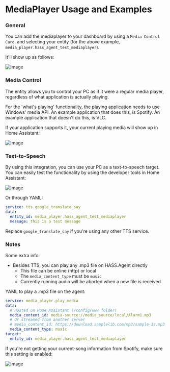 # MediaPlayer Usage and Examples

### General

You can add the mediaplayer to your dashboard by using a `Media Control Card`, and selecting your entity (for the above example, `media_player.hass_agent_test_mediaplayer`).

It'll show up as follows:

![image](https://user-images.githubusercontent.com/81011038/165727899-a6a5484b-fccc-4ad2-96a6-e38815b7c112.png)

### Media Control

The entity allows you to control your PC as if it were a regular media player, regardless of what application is actually playing. 

For the 'what's playing' functionality, the playing application needs to use Windows' media API. An example application that does this, is Spotify. An example application that doesn't do this, is VLC. 

If your application supports it, your current playing media will show up in Home Assistant:

![image](https://user-images.githubusercontent.com/81011038/198244995-e962c2b4-b8a7-488e-b4a4-b7279600326e.png)

### Text-to-Speech

By using this integration, you can use your PC as a text-to-speech target. You can easily test the functionality by using the developer tools in Home Assistant:

![image](https://user-images.githubusercontent.com/81011038/165731015-140b67f5-cd52-4f45-a994-d4a81dd293f2.png)

Or through YAML:

```yaml
service: tts.google_translate_say
data:
  entity_id: media_player.hass_agent_test_mediaplayer
  message: this is a test message
```

Replace `google_translate_say` if you're using any other TTS service.

### Notes

Some extra info:

* Besides TTS, you can play any .mp3 file on HASS.Agent directly
  * This file can be online (http) or local
  * The `media_content_type` must be `music`
  * Currently running audio will be aborted when a new file is received

YAML to play a .mp3 file on the agent:

```yaml
service: media_player.play_media
data:
  # Hosted on Home Assistant (/config/www folder)
  media_content_id: media-source://media_source/local/Alarm1.mp3
  # Or streamed from another server
  # media_content_id: https://download.samplelib.com/mp3/sample-3s.mp3
  media_content_type: music
target:
  entity_id: media_player.hass_agent_test_mediaplayer
```

If you're not getting your current-song information from Spotify, make sure this setting is enabled:

![image](https://user-images.githubusercontent.com/81011038/171420676-111115c0-ff15-4dad-978d-b5f3e7b6397c.png)


